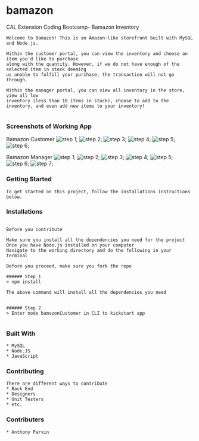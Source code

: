 # bamazon
CAL Extension Coding Bootcamp- Bamazon Inventory

 ```
Welcome to Bamazon! This is an Amazon-like storefront built with MySQL and Node.js. 

Within the customer portal, you can view the inventory and choose an item you'd like to purchase
along with the quantity. However, if we do not have enough of the selected item in stock deeming 
us unable to fulfill your purchase, the transaction will not go through.

Within the manager portal, you can view all inventory in the store, view all low
inventory (less than 10 items in stock), choose to add to the inventory, and even add new items to your inventory! 


 ```

### Screenshots of Working App

Bamazon Customer
![step 1](images/step_1_bamazonCustomer.PNG);
![step 2](images/step_2_bamazonCustomer.PNG);
![step 3](images/step_3_bamazonCustomer.PNG);
![step 4](images/step_4_bamazonCustomer.PNG);
![step 5](images/step_5_bamazonCustomer.PNG);
![step 6](images/step_6_bamazonCustomer.PNG);

Bamazon Manager
![step 1](images/step_1_bamazonManager.PNG);
![step 2](images/step_2_bamazonManager.PNG);
![step 3](images/step_3_bamazonManager.PNG);
![step 4](images/step_4_bamazonManager.PNG);
![step 5](images/step_5_bamazonManager.PNG);
![step 6](images/step_6_bamazonManager.PNG);
![step 7](images/step_7_bamazonManager.PNG);


### Getting Started

```
To get started on this project, follow the installations instructions below.
```


### Installations
``` Installing

Before you contribute

Make sure you install all the dependencies you need for the project
Once you have Node.js installed on your computer
Navigate to the working directory and do the following in your terminal

Before you proceed, make sure you fork the repo

###### Step 1
> npm install

The above command will install all the dependencies you need


###### Step 2
> Enter node bamazonCustomer in CLI to kickstart app


```


### Built With

```
* MySQL
* Node.JS
* JavaScript

```

### Contributing

```
There are different ways to contribute
* Back End
* Designers
* Unit Testers
* etc.
```

### Contributers

```
* Anthony Parvin
```


